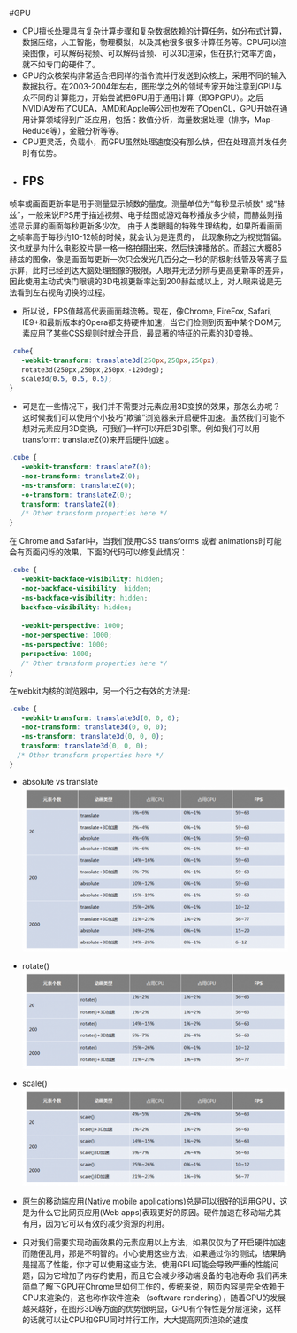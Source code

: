 #GPU
* CPU擅长处理具有复杂计算步骤和复杂数据依赖的计算任务，如分布式计算，数据压缩，人工智能，物理模拟，以及其他很多很多计算任务等。CPU可以渲染图像，可以解码视频、可以解码音频、可以3D渲染，但在执行效率方面，就不如专门的硬件了。
* GPU的众核架构非常适合把同样的指令流并行发送到众核上，采用不同的输入数据执行。在2003-2004年左右，图形学之外的领域专家开始注意到GPU与众不同的计算能力，开始尝试把GPU用于通用计算（即GPGPU）。之后NVIDIA发布了CUDA，AMD和Apple等公司也发布了OpenCL，GPU开始在通用计算领域得到广泛应用，包括：数值分析，海量数据处理（排序，Map-Reduce等），金融分析等等。
* CPU更灵活，负载小，而GPU虽然处理速度没有那么快，但在处理高并发任务时有优势。<br/>
* ## FPS
帧率或画面更新率是用于测量显示帧数的量度。测量单位为“每秒显示帧数” 或“赫兹”，一般来说FPS用于描述视频、电子绘图或游戏每秒播放多少帧，而赫兹则描述显示屏的画面每秒更新多少次。
由于人类眼睛的特殊生理结构，如果所看画面之帧率高于每秒约10-12帧的时候，就会认为是连贯的， 此现象称之为视觉暂留。这也就是为什么电影胶片是一格一格拍摄出来，然后快速播放的。而超过大概85赫兹的图像，像是画面每更新一次只会发光几百分之一秒的阴极射线管及等离子显示屏，此时已经到达大脑处理图像的极限，人眼并无法分辨与更高更新率的差异，因此使用主动式快门眼镜的3D电视更新率达到200赫兹或以上，对人眼来说是无法看到左右视角切换的过程。
* 所以说，FPS值越高代表画面越流畅。现在，像Chrome, FireFox, Safari, IE9+和最新版本的Opera都支持硬件加速，当它们检测到页面中某个DOM元素应用了某些CSS规则时就会开启，最显著的特征的元素的3D变换。
```css
.cube{
   -webkit-transform: translate3d(250px,250px,250px);
   rotate3d(250px,250px,250px,-120deg);
   scale3d(0.5, 0.5, 0.5);
}
```
* 可是在一些情况下，我们并不需要对元素应用3D变换的效果，那怎么办呢？这时候我们可以使用个小技巧“欺骗”浏览器来开启硬件加速。虽然我们可能不想对元素应用3D变换，可我们一样可以开启3D引擎。例如我们可以用transform: translateZ(0)来开启硬件加速 。
```css
.cube {
   -webkit-transform: translateZ(0);
   -moz-transform: translateZ(0);
   -ms-transform: translateZ(0);
   -o-transform: translateZ(0);
   transform: translateZ(0);
   /* Other transform properties here */
}
```
在 Chrome and Safari中，当我们使用CSS transforms 或者 animations时可能会有页面闪烁的效果，下面的代码可以修复此情况：
```css
.cube {
   -webkit-backface-visibility: hidden;
   -moz-backface-visibility: hidden;
   -ms-backface-visibility: hidden;
   backface-visibility: hidden;

   -webkit-perspective: 1000;
   -moz-perspective: 1000;
   -ms-perspective: 1000;
   perspective: 1000;
   /* Other transform properties here */
}
```
在webkit内核的浏览器中，另一个行之有效的方法是:
```css
.cube {
   -webkit-transform: translate3d(0, 0, 0);
   -moz-transform: translate3d(0, 0, 0);
   -ms-transform: translate3d(0, 0, 0);
   transform: translate3d(0, 0, 0);
  /* Other transform properties here */
}
```
* absolute vs translate <br/>
![](https://github.com/starAnddream/css/blob/master/GPU/img/absolute_translate.png)
* rotate()  <br/>
![](https://github.com/starAnddream/css/blob/master/GPU/img/rotate.png)
* scale()  <br/>
![](https://github.com/starAnddream/css/blob/master/GPU/img/scale.png)
* 原生的移动端应用(Native mobile applications)总是可以很好的运用GPU，这是为什么它比网页应用(Web apps)表现更好的原因。硬件加速在移动端尤其有用，因为它可以有效的减少资源的利用。

* 只对我们需要实现动画效果的元素应用以上方法，如果仅仅为了开启硬件加速而随便乱用，那是不明智的。小心使用这些方法，如果通过你的测试，结果确是提高了性能，你才可以使用这些方法。使用GPU可能会导致严重的性能问题，因为它增加了内存的使用，而且它会减少移动端设备的电池寿命
我们再来简单了解下GPU在Chrome里如何工作的，传统来说，网页内容是完全依赖于CPU来渲染的，这也称作软件渲染 （software rendering），随着GPU的发展越来越好，在图形3D等方面的优势很明显，GPU有个特性是分层渲染，这样的话就可以让CPU和GPU同时并行工作，大大提高网页渲染的速度
